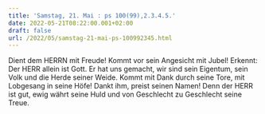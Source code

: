 ```yaml
---
title: 'Samstag, 21. Mai : ps 100(99),2.3.4.5.'
date: 2022-05-21T08:22:00.001+02:00
draft: false
url: /2022/05/samstag-21-mai-ps-100992345.html
---
```


Dient dem HERRN mit Freude! Kommt vor sein Angesicht mit Jubel! Erkennt: Der HERR allein ist Gott. Er hat uns gemacht, wir sind sein Eigentum, sein Volk und die Herde seiner Weide. Kommt mit Dank durch seine Tore, mit Lobgesang in seine Höfe! Dankt ihm, preist seinen Namen! Denn der HERR ist gut, ewig währt seine Huld und von Geschlecht zu Geschlecht seine Treue.